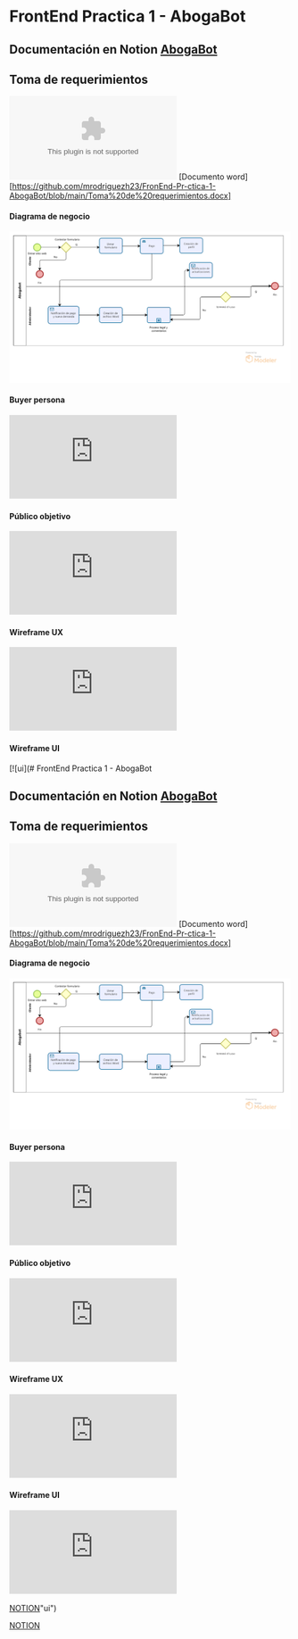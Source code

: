 # FrontEnd Practica 1 - AbogaBot
## Documentación en Notion [AbogaBot](https://www.notion.so/Pr-ctica-1-AbogaBot-7d973432a4de42a68c376e78257a8cfb "Notion AbogaBot")

## Toma de requerimientos
[![toma de requerimientos](https://github.com/mrodriguezh23/FronEnd-Pr-ctica-1-AbogaBot/blob/main/Toma%20de%20requerimientos.docx "toma de requerimientos")](https://github.com/mrodriguezh23/FronEnd-Pr-ctica-1-AbogaBot/blob/main/Toma%20de%20requerimientos.docx "toma de requerimientos")
[Documento word][https://github.com/mrodriguezh23/FronEnd-Pr-ctica-1-AbogaBot/blob/main/Toma%20de%20requerimientos.docx]
#### Diagrama de negocio
[![diagrama](https://github.com/mrodriguezh23/FronEnd-Pr-ctica-1-AbogaBot/blob/main/Modelo%20Abogabot.png "diagrama")](https://github.com/mrodriguezh23/FronEnd-Pr-ctica-1-AbogaBot/blob/main/Modelo%20Abogabot.png "diagrama")
#### Buyer persona
[![buyer persona](https://github.com/mrodriguezh23/FronEnd-Pr-ctica-1-AbogaBot/blob/main/Buyer%20Persona.pdf "buyer persona")](https://github.com/mrodriguezh23/FronEnd-Pr-ctica-1-AbogaBot/blob/main/Buyer%20Persona.pdf "buyer persona")
#### Público objetivo
[![publico objetivo](https://github.com/mrodriguezh23/FronEnd-Pr-ctica-1-AbogaBot/blob/main/P%C3%BAblico%20objetivo.pdf "publico objetivo")](https://github.com/mrodriguezh23/FronEnd-Pr-ctica-1-AbogaBot/blob/main/P%C3%BAblico%20objetivo.pdf "publico objetivo")
#### Wireframe UX
[![ux](https://github.com/mrodriguezh23/FronEnd-Pr-ctica-1-AbogaBot/blob/main/UX.pdf "ux")](https://github.com/mrodriguezh23/FronEnd-Pr-ctica-1-AbogaBot/blob/main/UX.pdf "ux")
#### Wireframe UI
[![ui](# FrontEnd Practica 1 - AbogaBot
## Documentación en Notion [AbogaBot](https://www.notion.so/Pr-ctica-1-AbogaBot-7d973432a4de42a68c376e78257a8cfb "Notion AbogaBot")

## Toma de requerimientos
[![toma de requerimientos](https://github.com/mrodriguezh23/FronEnd-Pr-ctica-1-AbogaBot/blob/main/Toma%20de%20requerimientos.docx "toma de requerimientos")](https://github.com/mrodriguezh23/FronEnd-Pr-ctica-1-AbogaBot/blob/main/Toma%20de%20requerimientos.docx "toma de requerimientos")
[Documento word][https://github.com/mrodriguezh23/FronEnd-Pr-ctica-1-AbogaBot/blob/main/Toma%20de%20requerimientos.docx]
#### Diagrama de negocio
[![diagrama](https://github.com/mrodriguezh23/FronEnd-Pr-ctica-1-AbogaBot/blob/main/Modelo%20Abogabot.png "diagrama")](https://github.com/mrodriguezh23/FronEnd-Pr-ctica-1-AbogaBot/blob/main/Modelo%20Abogabot.png "diagrama")
#### Buyer persona
[![buyer persona](https://github.com/mrodriguezh23/FronEnd-Pr-ctica-1-AbogaBot/blob/main/Buyer%20Persona.pdf "buyer persona")](https://github.com/mrodriguezh23/FronEnd-Pr-ctica-1-AbogaBot/blob/main/Buyer%20Persona.pdf "buyer persona")
#### Público objetivo
[![publico objetivo](https://github.com/mrodriguezh23/FronEnd-Pr-ctica-1-AbogaBot/blob/main/P%C3%BAblico%20objetivo.pdf "publico objetivo")](https://github.com/mrodriguezh23/FronEnd-Pr-ctica-1-AbogaBot/blob/main/P%C3%BAblico%20objetivo.pdf "publico objetivo")
#### Wireframe UX
[![ux](https://github.com/mrodriguezh23/FronEnd-Pr-ctica-1-AbogaBot/blob/main/UX.pdf "ux")](https://github.com/mrodriguezh23/FronEnd-Pr-ctica-1-AbogaBot/blob/main/UX.pdf "ux")
#### Wireframe UI
[![ui](https://github.com/mrodriguezh23/FronEnd-Pr-ctica-1-AbogaBot/blob/main/UX.pdf "ui")](https://github.com/mrodriguezh23/FronEnd-Pr-ctica-1-AbogaBot/blob/main/UX.pdf "ui")

[NOTION](https://www.notion.so/Pr-ctica-1-AbogaBot-7d973432a4de42a68c376e78257a8cfb "NOTION")"ui")

[NOTION](https://www.notion.so/Pr-ctica-1-AbogaBot-7d973432a4de42a68c376e78257a8cfb "NOTION")
